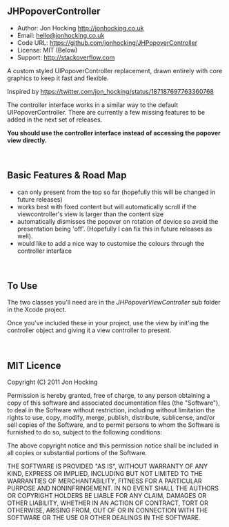 JHPopoverController
-------------------

- Author: Jon Hocking http://jonhocking.co.uk
- Email: hello@jonhocking.co.uk
- Code URL: https://github.com/jonhocking/JHPopoverController
- License: MIT (Below)
- Support: http://stackoverflow.com

A custom styled UIPopoverController replacement, drawn entirely with core graphics to keep it fast and flexible.

Inspired by https://twitter.com/jon_hocking/status/187187697763360768

The controller interface works in a similar way to the default UIPopoverController. There are currently a few missing features to be added in the next set of releases.
 
**You should use the controller interface instead of accessing the popover view directly.** 

<br />

Basic Features & Road Map
---------------------------
 
- can only present from the top so far (hopefully this will be changed in future releases)
- works best with fixed content but will automatically scroll if the viewcontroller's view is larger than the content size
- automatically dismisses the popover on rotation of device so avoid the presentation being 'off'. (Hopefully I can fix this in future releases as well).
- would like to add a nice way to customise the colours through the controller interface

<br />

To Use
------

The two classes you'll need are in the *JHPopoverViewController* sub folder in the Xcode project. 

Once you've included these in your project, use the view by init'ing the controller object and giving it a view controller to present.

<br />

MIT Licence
-----------

Copyright (C) 2011 Jon Hocking

Permission is hereby granted, free of charge, to any person obtaining a copy of
this software and associated documentation files (the "Software"), to deal in
the Software without restriction, including without limitation the rights to
use, copy, modify, merge, publish, distribute, sublicense, and/or sell copies
of the Software, and to permit persons to whom the Software is furnished to do
so, subject to the following conditions:

The above copyright notice and this permission notice shall be included in all
copies or substantial portions of the Software.

THE SOFTWARE IS PROVIDED "AS IS", WITHOUT WARRANTY OF ANY KIND, EXPRESS OR
IMPLIED, INCLUDING BUT NOT LIMITED TO THE WARRANTIES OF MERCHANTABILITY,
FITNESS FOR A PARTICULAR PURPOSE AND NONINFRINGEMENT. IN NO EVENT SHALL THE
AUTHORS OR COPYRIGHT HOLDERS BE LIABLE FOR ANY CLAIM, DAMAGES OR OTHER
LIABILITY, WHETHER IN AN ACTION OF CONTRACT, TORT OR OTHERWISE, ARISING FROM,
OUT OF OR IN CONNECTION WITH THE SOFTWARE OR THE USE OR OTHER DEALINGS IN THE
SOFTWARE.